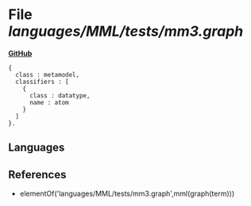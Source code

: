 # File _languages/MML/tests/mm3.graph_
**[GitHub](https://github.com/softlang/yas/blob/master/languages/MML/tests/mm3.graph)**
```
{
  class : metamodel,
  classifiers : [
    {
      class : datatype,
      name : atom
    }
  ]
}.
```

## Languages

## References
* elementOf('languages/MML/tests/mm3.graph',mml(graph(term)))
